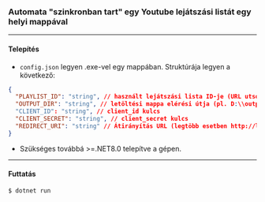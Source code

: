 ### Automata "szinkronban tart" egy Youtube lejátszási listát egy helyi mappával

---

#### Telepítés

- `config.json` legyen .exe-vel egy mappában. Struktúrája legyen a következő:

```json
{
  "PLAYLIST_ID": "string", // használt lejátszási lista ID-je (URL utsó része)
  "OUTPUT_DIR": "string", // letöltési mappa elérési útja (pl. D:\\output)
  "CLIENT_ID": "string", // client_id kulcs
  "CLIENT_SECRET": "string", // client_secret kulcs
  "REDIRECT_URI": "string" // Átirányítás URL (legtöbb esetben http://localhost:3000)
}
```

- Szükséges továbbá >=.NET8.0 telepítve a gépen.

---

#### Futtatás

```
$ dotnet run
```
